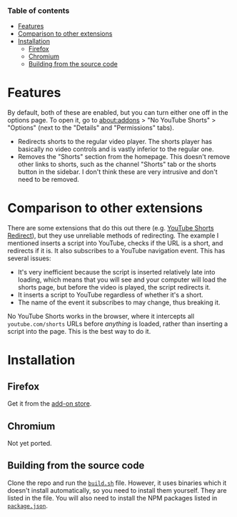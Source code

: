 ### Table of contents

- [Features](#features)
- [Comparison to other extensions](#comparison-to-other-extensions)
- [Installation](#installation)
  - [Firefox](#firefox)
  - [Chromium](#chromium)
  - [Building from the source code](#building-from-the-source-code)

# Features

By default, both of these are enabled, but you can turn either one off in the options page.
To open it, go to [about:addons](about:addons) > "No YouTube Shorts" > "Options" (next to the "Details" and "Permissions" tabs).

- Redirects shorts to the regular video player.
The shorts player has basically no video controls and is vastly inferior to the regular one.
- Removes the "Shorts" section from the homepage.
This doesn't remove other links to shorts, such as the channel "Shorts" tab or the shorts button in the sidebar.
I don't think these are very intrusive and don't need to be removed.

# Comparison to other extensions

There are some extensions that do this out there (e.g. [YouTube Shorts Redirect](https://github.com/huantianad/youtube-shorts-redirect)), but they use unreliable methods of redirecting.
The example I mentioned inserts a script into YouTube, checks if the URL is a short, and redirects if it is.
It also subscribes to a YouTube navigation event. This has several issues:

- It's very inefficient because the script is inserted relatively late into loading, which means
that you will see and your computer will load the shorts page, but before the video is played, the script redirects it.
- It inserts a script to YouTube regardless of whether it's a short.
- The name of the event it subscribes to may change, thus breaking it.

No YouTube Shorts works in the browser, where it intercepts all `youtube.com/shorts` URLs before *anything* is loaded,
rather than inserting a script into the page. This is the best way to do it.

# Installation

## Firefox

Get it from the [add-on store](https://addons.mozilla.org/en-US/firefox/addon/no-youtube-shorts/).

## Chromium

Not yet ported.

## Building from the source code

Clone the repo and run the [`build.sh`](https://github.com/tigerros/no-youtube-shorts/blob/master/build.sh) file.
However, it uses binaries which it doesn't install automatically, so you need to install them yourself.
They are listed in the file. You will also need to install the NPM packages listed in [`package.json`](https://github.com/tigerros/no-youtube-shorts/blob/master/package.json).